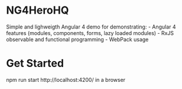 # NG4HeroHQ

Simple and lighweigth Angular 4 demo for demonstrating:
    - Angular 4 features (modules, components, forms, lazy loaded modules)
    - RxJS observable and functional programming
    - WebPack usage

# Get Started

npm run start
http://localhost:4200/ in a browser